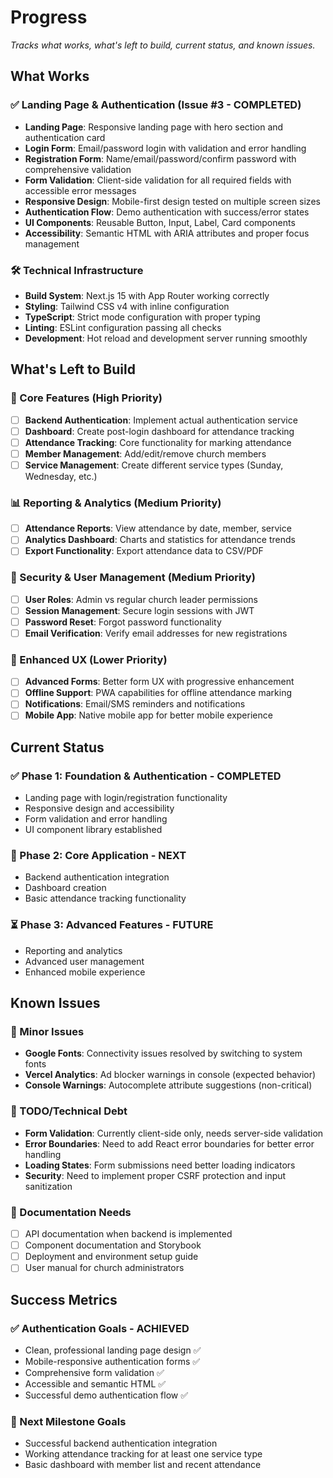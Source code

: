 # Progress

_Tracks what works, what's left to build, current status, and known issues._

## What Works

### ✅ Landing Page & Authentication (Issue #3 - COMPLETED)
- **Landing Page**: Responsive landing page with hero section and authentication card
- **Login Form**: Email/password login with validation and error handling
- **Registration Form**: Name/email/password/confirm password with comprehensive validation
- **Form Validation**: Client-side validation for all required fields with accessible error messages
- **Responsive Design**: Mobile-first design tested on multiple screen sizes
- **Authentication Flow**: Demo authentication with success/error states
- **UI Components**: Reusable Button, Input, Label, Card components
- **Accessibility**: Semantic HTML with ARIA attributes and proper focus management

### 🛠️ Technical Infrastructure
- **Build System**: Next.js 15 with App Router working correctly
- **Styling**: Tailwind CSS v4 with inline configuration
- **TypeScript**: Strict mode configuration with proper typing
- **Linting**: ESLint configuration passing all checks
- **Development**: Hot reload and development server running smoothly

## What's Left to Build

### 🔄 Core Features (High Priority)
- [ ] **Backend Authentication**: Implement actual authentication service
- [ ] **Dashboard**: Create post-login dashboard for attendance tracking
- [ ] **Attendance Tracking**: Core functionality for marking attendance
- [ ] **Member Management**: Add/edit/remove church members
- [ ] **Service Management**: Create different service types (Sunday, Wednesday, etc.)

### 📊 Reporting & Analytics (Medium Priority)
- [ ] **Attendance Reports**: View attendance by date, member, service
- [ ] **Analytics Dashboard**: Charts and statistics for attendance trends
- [ ] **Export Functionality**: Export attendance data to CSV/PDF

### 🔐 Security & User Management (Medium Priority)
- [ ] **User Roles**: Admin vs regular church leader permissions
- [ ] **Session Management**: Secure login sessions with JWT
- [ ] **Password Reset**: Forgot password functionality
- [ ] **Email Verification**: Verify email addresses for new registrations

### 🎨 Enhanced UX (Lower Priority)
- [ ] **Advanced Forms**: Better form UX with progressive enhancement
- [ ] **Offline Support**: PWA capabilities for offline attendance marking
- [ ] **Notifications**: Email/SMS reminders and notifications
- [ ] **Mobile App**: Native mobile app for better mobile experience

## Current Status

### ✅ Phase 1: Foundation & Authentication - COMPLETED
- Landing page with login/registration functionality
- Responsive design and accessibility
- Form validation and error handling
- UI component library established

### 🔄 Phase 2: Core Application - NEXT
- Backend authentication integration
- Dashboard creation
- Basic attendance tracking functionality

### ⏳ Phase 3: Advanced Features - FUTURE
- Reporting and analytics
- Advanced user management
- Enhanced mobile experience

## Known Issues

### 🐛 Minor Issues
- **Google Fonts**: Connectivity issues resolved by switching to system fonts
- **Vercel Analytics**: Ad blocker warnings in console (expected behavior)
- **Console Warnings**: Autocomplete attribute suggestions (non-critical)

### 🚨 TODO/Technical Debt
- **Form Validation**: Currently client-side only, needs server-side validation
- **Error Boundaries**: Need to add React error boundaries for better error handling
- **Loading States**: Form submissions need better loading indicators
- **Security**: Need to implement proper CSRF protection and input sanitization

### 📝 Documentation Needs
- [ ] API documentation when backend is implemented
- [ ] Component documentation and Storybook
- [ ] Deployment and environment setup guide
- [ ] User manual for church administrators

## Success Metrics

### ✅ Authentication Goals - ACHIEVED
- Clean, professional landing page design ✅
- Mobile-responsive authentication forms ✅
- Comprehensive form validation ✅
- Accessible and semantic HTML ✅
- Successful demo authentication flow ✅

### 🎯 Next Milestone Goals
- Successful backend authentication integration
- Working attendance tracking for at least one service type
- Basic dashboard with member list and recent attendance
